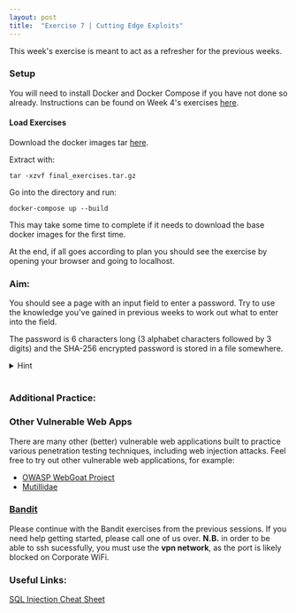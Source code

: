 ```yaml
---
layout: post
title:  "Exercise 7 | Cutting Edge Exploits"
---
```


This week's exercise is meant to act as a refresher for the previous weeks.

### Setup

You will need to install Docker and Docker Compose if you have not done so already. Instructions can be found on Week 4's exercises [here][WEEK_4].

#### Load Exercises
Download the docker images tar [here][EXERCISE_TAR].

Extract with:

```tar -xzvf final_exercises.tar.gz```

Go into the directory and run:

```docker-compose up --build```

This may take some time to complete if it needs to download the base docker images for the first time.

At the end, if all goes according to plan you should see the exercise by opening your browser and going to localhost.

### Aim:

You should see a page with an input field to enter a password. Try to use the knowledge you've gained in previous weeks to work out what to enter into the field.

The password is 6 characters long (3 alphabet characters followed by 3 digits) and the SHA-256 encrypted password is stored in a file somewhere.

<details>
<summary>Hint</summary>  
The page to access the file containing the password is on a different port to the main page.
</details>
<br />

### Additional Practice:

### Other Vulnerable Web Apps
There are many other (better) vulnerable web applications built to practice various penetration testing techniques, including web injection attacks.
Feel free to try out other vulnerable web applications, for example:
- [OWASP WebGoat Project][WEBGOAT]
- [Mutillidae][MUTILLIDAE]

### [Bandit][BANDIT]

Please continue with the Bandit exercises from the previous sessions. If you need help getting started, please call one of us over. **N.B.** in order to be able to ssh sucessfully, you must use the **vpn network**, as the port is likely blocked on Corporate WiFi.


### Useful Links:

[SQL Injection Cheat Sheet][NETSPARKER_CHEAT_SHEET]

[WEEK_4]: {{site.baseurl}}/2018/02/20/exercise-4.html
[EXERCISE_TAR]: {{site.baseurl}}/assets/final_exercises.tar.gz
[MYSQL_ESCAPE_STRING_DOCS]: http://php.net/manual/en/mysqli.real-escape-string.php
[BANDIT]: http://overthewire.org/wargames/bandit/
[WEBGOAT]: https://www.owasp.org/index.php/Category:OWASP_WebGoat_Project
[MUTILLIDAE]: https://sourceforge.net/projects/mutillidae/

[NETSPARKER_CHEAT_SHEET]: https://www.netsparker.com/blog/web-security/sql-injection-cheat-sheet/

